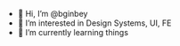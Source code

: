 - 👋 Hi, I’m @bginbey
- 👀 I’m interested in Design Systems, UI, FE
- 🌱 I’m currently learning things

<!---
bginbey/bginbey is a ✨ special ✨ repository because its `README.md` (this file) appears on your GitHub profile.
You can click the Preview link to take a look at your changes.
--->
